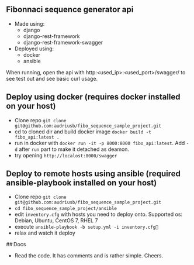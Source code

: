 ## Fibonnaci sequence generator api
- Made using:
   - django
   - django-rest-framework
   - django-rest-framework-swagger
- Deployed using:
   - docker
   - ansible

When running, open the api with http:<used_ip>:<used_port>/swagger/ to see test out and see basic curl usage.


## Deploy using docker (requires docker installed on your host)
-  Clone repo `git clone git@github.com:audriusb/fibo_sequence_sample_project.git`
- cd to cloned dir and build docker image `docker build -t fibo_api:latest .`
- run in docker with `docker run -it -p 8000:8000 fibo_api:latest`. Add `-d` after `run` part to make it detached as deamon.
- try opening `http://localost:8000/swagger`

## Deploy to remote hosts using ansible (required ansible-playbook installed on your host)

-  Clone repo `git clone git@github.com:audriusb/fibo_sequence_sample_project.git`
- `cd fibo_sequence_sample_project/ansible`
- edit `inventory.cfg` with hosts you need to deploy onto. Supported os: Debian, Ubuntu, CentOS 7, RHEL 7
- execute `ansible-playbook -b setup.yml -i inventory.cfg`
- relax and watch it deploy

## Docs

- Read the code. It has comments and is rather simple. Cheers.